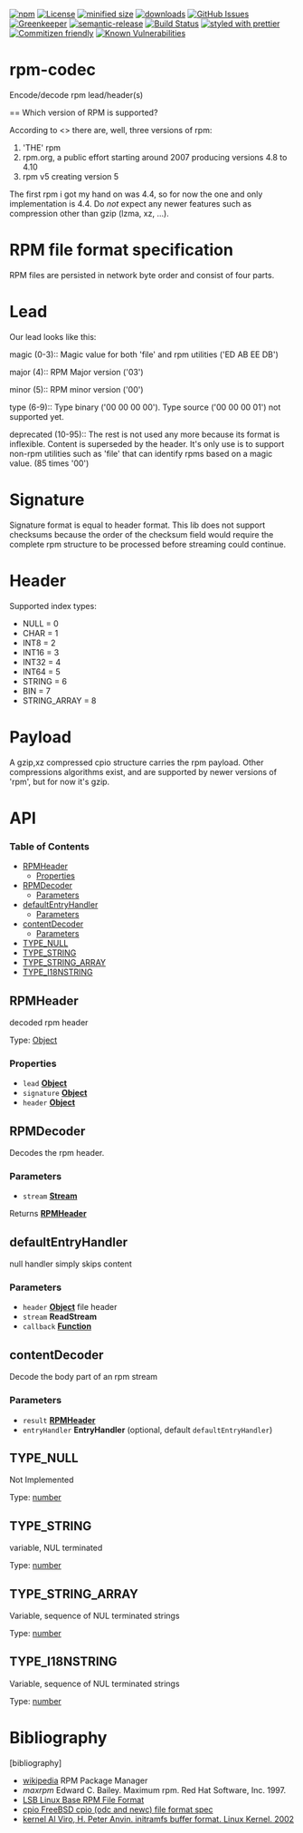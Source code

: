 [![npm](https://img.shields.io/npm/v/rpm-codec.svg)](https://www.npmjs.com/package/rpm-codec)
[![License](https://img.shields.io/badge/License-BSD%203--Clause-blue.svg)](https://opensource.org/licenses/BSD-3-Clause)
[![minified size](https://badgen.net/bundlephobia/min/rpm-codec)](https://bundlephobia.com/result?p=rpm-codec)
[![downloads](http://img.shields.io/npm/dm/rpm-codec.svg?style=flat-square)](https://npmjs.org/package/rpm-codec)
[![GitHub Issues](https://img.shields.io/github/issues/arlac77/rpm-codec.svg?style=flat-square)](https://github.com/arlac77/rpm-codec/issues)
[![Greenkeeper](https://badges.greenkeeper.io/arlac77/rpm-codec.svg)](https://greenkeeper.io/)
[![semantic-release](https://img.shields.io/badge/%20%20%F0%9F%93%A6%F0%9F%9A%80-semantic--release-e10079.svg)](https://github.com/arlac77/rpm-codec)
[![Build Status](https://secure.travis-ci.org/arlac77/rpm-codec.png)](http://travis-ci.org/arlac77/rpm-codec)
[![styled with prettier](https://img.shields.io/badge/styled_with-prettier-ff69b4.svg)](https://github.com/prettier/prettier)
[![Commitizen friendly](https://img.shields.io/badge/commitizen-friendly-brightgreen.svg)](http://commitizen.github.io/cz-cli/)
[![Known Vulnerabilities](https://snyk.io/test/github/arlac77/rpm-codec/badge.svg)](https://snyk.io/test/github/arlac77/rpm-codec)

# rpm-codec

Encode/decode rpm lead/header(s)

== Which version of RPM is supported?

According to &lt;<wikipedia>> there are, well, three versions of rpm:

1.  'THE' rpm
2.  rpm.org, a public effort starting around 2007 producing versions 4.8 to 4.10
3.  rpm v5 creating version 5

The first rpm i got my hand on was 4.4, so for now the one and only
implementation is 4.4.
Do _not_ expect any newer features such as compression other than gzip (lzma,
xz, ...).

# RPM file format specification

RPM files are persisted in network byte order and consist of four parts.

# Lead

Our lead looks like this:

magic (0-3)::
Magic value for both 'file' and rpm utilities ('ED AB EE DB')

major (4)::
RPM Major version ('03')

minor (5)::
RPM minor version ('00')

type (6-9)::
Type binary ('00 00 00 00').
Type source ('00 00 00 01') not supported yet.

deprecated (10-95)::
The rest is not used any more because its format is inflexible.
Content is superseded by the header.
It's only use is to support non-rpm utilities such as 'file' that can identify
rpms based on a magic value.
(85 times '00')

# Signature

Signature format is equal to header format.
This lib does not support checksums because the order of the checksum field
would require the complete rpm structure to be processed before streaming could
continue.

# Header

Supported index types:

-   NULL = 0
-   CHAR = 1
-   INT8 = 2
-   INT16 = 3
-   INT32 = 4
-   INT64 = 5
-   STRING = 6
-   BIN = 7
-   STRING_ARRAY = 8

# Payload

A gzip,xz compressed cpio structure carries the rpm payload. Other compressions
algorithms exist, and are supported by newer versions of 'rpm', but for now it's
gzip.

# API

<!-- Generated by documentation.js. Update this documentation by updating the source code. -->

### Table of Contents

-   [RPMHeader](#rpmheader)
    -   [Properties](#properties)
-   [RPMDecoder](#rpmdecoder)
    -   [Parameters](#parameters)
-   [defaultEntryHandler](#defaultentryhandler)
    -   [Parameters](#parameters-1)
-   [contentDecoder](#contentdecoder)
    -   [Parameters](#parameters-2)
-   [TYPE_NULL](#type_null)
-   [TYPE_STRING](#type_string)
-   [TYPE_STRING_ARRAY](#type_string_array)
-   [TYPE_I18NSTRING](#type_i18nstring)

## RPMHeader

decoded rpm header

Type: [Object](https://developer.mozilla.org/docs/Web/JavaScript/Reference/Global_Objects/Object)

### Properties

-   `lead` **[Object](https://developer.mozilla.org/docs/Web/JavaScript/Reference/Global_Objects/Object)** 
-   `signature` **[Object](https://developer.mozilla.org/docs/Web/JavaScript/Reference/Global_Objects/Object)** 
-   `header` **[Object](https://developer.mozilla.org/docs/Web/JavaScript/Reference/Global_Objects/Object)** 

## RPMDecoder

Decodes the rpm header.

### Parameters

-   `stream` **[Stream](https://nodejs.org/api/stream.html)** 

Returns **[RPMHeader](#rpmheader)** 

## defaultEntryHandler

null handler simply skips content

### Parameters

-   `header` **[Object](https://developer.mozilla.org/docs/Web/JavaScript/Reference/Global_Objects/Object)** file header
-   `stream` **ReadStream** 
-   `callback` **[Function](https://developer.mozilla.org/docs/Web/JavaScript/Reference/Statements/function)** 

## contentDecoder

Decode the body part of an rpm stream

### Parameters

-   `result` **[RPMHeader](#rpmheader)** 
-   `entryHandler` **EntryHandler**  (optional, default `defaultEntryHandler`)

## TYPE_NULL

Not Implemented

Type: [number](https://developer.mozilla.org/docs/Web/JavaScript/Reference/Global_Objects/Number)

## TYPE_STRING

variable, NUL terminated

Type: [number](https://developer.mozilla.org/docs/Web/JavaScript/Reference/Global_Objects/Number)

## TYPE_STRING_ARRAY

Variable, sequence of NUL terminated strings

Type: [number](https://developer.mozilla.org/docs/Web/JavaScript/Reference/Global_Objects/Number)

## TYPE_I18NSTRING

Variable, sequence of NUL terminated strings

Type: [number](https://developer.mozilla.org/docs/Web/JavaScript/Reference/Global_Objects/Number)

# Bibliography

[bibliography]

-   [wikipedia](http://en.wikipedia.org/wiki/RPM_Package_Manager)
    RPM Package Manager
-   _maxrpm_ Edward C. Bailey. Maximum rpm. Red Hat Software, Inc. 1997.
-   [LSB Linux Base RPM File Format](http://refspecs.linuxbase.org/LSB_3.1.1/LSB-Core-generic/LSB-Core-generic/pkgformat.html)
-   [cpio FreeBSD cpio (odc and newc) file format spec](http://people.freebsd.org/%7Ekientzle/libarchive/man/cpio.5.txt)
-   [kernel Al Viro, H. Peter Anvin. initramfs buffer format. Linux Kernel. 2002](https://www.kernel.org/doc/Documentation/early-userspace/buffer-format.txt)
